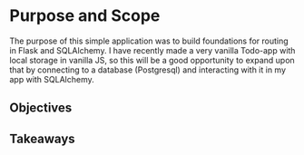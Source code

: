 # Purpose and Scope

The purpose of this simple application was to build foundations for routing in Flask and SQLAlchemy. I have recently made a very vanilla Todo-app with local storage in vanilla JS, so this will be a good opportunity to expand upon that by connecting to a database (Postgresql) and interacting with it in my app with SQLAlchemy.

## Objectives


## Takeaways